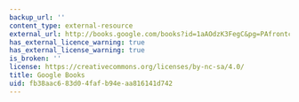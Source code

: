 ```yaml
---
backup_url: ''
content_type: external-resource
external_url: http://books.google.com/books?id=1aAOdzK3FegC&pg=PAfrontcover
has_external_licence_warning: true
has_external_license_warning: true
is_broken: ''
license: https://creativecommons.org/licenses/by-nc-sa/4.0/
title: Google Books
uid: fb38aac6-83d0-4faf-b94e-aa816141d742
---
```


